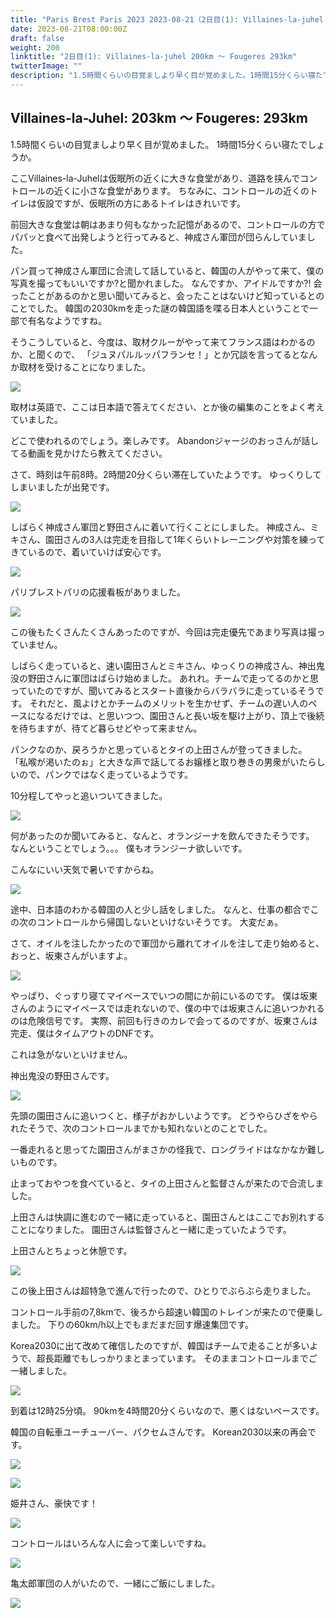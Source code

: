 ```yaml
---
title: "Paris Brest Paris 2023 2023-08-21（2日目(1): Villaines-la-juhel 200km ～ Fougeres 293km）"
date: 2023-08-21T08:00:00Z
draft: false
weight: 200
linktitle: "2日目(1): Villaines-la-juhel 200km ～ Fougeres 293km"
twitterImage: ""
description: "1.5時間くらいの目覚ましより早く目が覚めました。1時間15分くらい寝たでしょうか。ここVillaines-la-Juhelは仮眠所の近くに大きな食堂があり、道路を挟んでコントロールの近くに小さな食堂があります。"
---
```


## Villaines-la-Juhel: 203km ～ Fougeres: 293km

1.5時間くらいの目覚ましより早く目が覚めました。
1時間15分くらい寝たでしょうか。

ここVillaines-la-Juhelは仮眠所の近くに大きな食堂があり、道路を挟んでコントロールの近くに小さな食堂があります。
ちなみに、コントロールの近くのトイレは仮設ですが、仮眠所の方にあるトイレはきれいです。

前回大きな食堂は朝はあまり何もなかった記憶があるので、コントロールの方でパパッと食べて出発しようと行ってみると、神成さん軍団が団らんしていました。

パン買って神成さん軍団に合流して話していると、韓国の人がやって来て、僕の写真を撮ってもいいですか?と聞かれました。
なんですか、アイドルですか?!
会ったことがあるのかと思い聞いてみると、会ったことはないけど知っているとのことでした。
韓国の2030kmを走った謎の韓国語を喋る日本人ということで一部で有名なようですね。

そうこうしていると、今度は、取材クルーがやって来てフランス語はわかるのか、と聞くので、
「ジュヌパルルッパフランセ！」とか冗談を言ってるとなんか取材を受けることになりました。

![](../img/IMG_6049.JPG)

取材は英語で、ここは日本語で答えてください、とか後の編集のことをよく考えていました。

どこで使われるのでしょう。楽しみです。
Abandonジャージのおっさんが話してる動画を見かけたら教えてください。

さて、時刻は午前8時。2時間20分くらい滞在していたようです。
ゆっくりしてしまいましたが出発です。

![](../img/IMG_6026.JPG)

しばらく神成さん軍団と野田さんに着いて行くことにしました。
神成さん、ミキさん、園田さんの3人は完走を目指して1年くらいトレーニングや対策を練ってきているので、着いていけば安心です。

![](../img/IMG_6028.JPG)

パリブレストパリの応援看板がありました。

![](../img/IMG_6030.JPG)

この後もたくさんたくさんあったのですが、今回は完走優先であまり写真は撮っていません。

しばらく走っていると、速い園田さんとミキさん、ゆっくりの神成さん、神出鬼没の野田さんに軍団はばらけ始めました。
あれれ。チームで走ってるのかと思っていたのですが、聞いてみるとスタート直後からバラバラに走っているそうです。
それだと、風よけとかチームのメリットを生かせず、チームの遅い人のペースになるだけでは、と思いつつ、園田さんと長い坂を駆け上がり、頂上で後続を待ちますが、待てど暮らせどやって来ません。

パンクなのか、戻ろうかと思っているとタイの上田さんが登ってきました。
「私喉が渇いたのぉ」と大きな声で話してるお嬢様と取り巻きの男衆がいたらしいので、パンクではなく走っているようです。

10分程してやっと追いついてきました。

![](../img/IMG_6036.JPG)

何があったのか聞いてみると、なんと、オランジーナを飲んできたそうです。
なんということでしょう。。。
僕もオランジーナ欲しいです。

こんなにいい天気で暑いですからね。

![](../img/IMG_6037.JPG)

途中、日本語のわかる韓国の人と少し話をしました。
なんと、仕事の都合でこの次のコントロールから帰国しないといけないそうです。
大変だぁ。

さて、オイルを注したかったので軍団から離れてオイルを注して走り始めると、おっと、坂東さんがいますよ。

![](../img/IMG_6039.JPG)

やっぱり、ぐっすり寝てマイペースでいつの間にか前にいるのです。
僕は坂東さんのようにマイペースでは走れないので、僕の中では坂東さんに追いつかれるのは危険信号です。
実際、前回も行きのカレで会ってるのですが、坂東さんは完走、僕はタイムアウトのDNFです。

これは急がないといけません。

神出鬼没の野田さんです。

![](../img/IMG_6041.JPG)


先頭の園田さんに追いつくと、様子がおかしいようです。
どうやらひざをやられたそうで、次のコントロールまでかも知れないとのことでした。

一番走れると思ってた園田さんがまさかの怪我で、ロングライドはなかなか難しいものです。

止まっておやつを食べていると、タイの上田さんと監督さんが来たので合流しました。

上田さんは快調に進むので一緒に走っていると、園田さんとはここでお別れすることになりました。
園田さんは監督さんと一緒に走っていたようです。

上田さんとちょっと休憩です。

![](../img/IMG_6042.JPG)

この後上田さんは超特急で進んで行ったので、ひとりでぶらぶら走りました。

コントロール手前の7,8kmで、後ろから超速い韓国のトレインが来たので便乗しました。
下りの60km/h以上でもまだまだ回す爆速集団です。

Korea2030に出て改めて確信したのですが、韓国はチームで走ることが多いようで、超長距離でもしっかりまとまっています。
そのままコントロールまでご一緒しました。

![](../img/IMG_6043.JPG)

到着は12時25分頃。
90kmを4時間20分くらいなので、悪くはないペースです。

韓国の自転車ユーチューバー、パクセムさんです。
Korean2030以来の再会です。

![](../img/IMG_6044.JPG)

![](../img/IMG_6045.JPG)

姫井さん、豪快です！

![](../img/IMG_6046.JPG)

コントロールはいろんな人に会って楽しいですね。

![](../img/IMG_6047.JPG)

亀太郎軍団の人がいたので、一緒にご飯にしました。

![](../img/IMG_6048.JPG)
